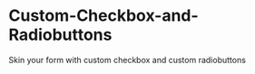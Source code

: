 Custom-Checkbox-and-Radiobuttons
================================

Skin your form with custom checkbox and custom radiobuttons
